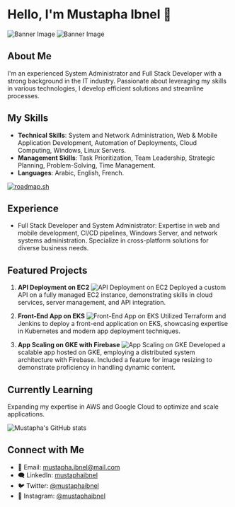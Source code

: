 # Hello, I'm Mustapha Ibnel 👋

![Banner Image](images/ci-cd.gif)
![Banner Image](images/ci-cd.gif)
## About Me
I'm an experienced System Administrator and Full Stack Developer with a strong background in the IT industry. Passionate about leveraging my skills in various technologies, I develop efficient solutions and streamline processes.

## My Skills
- **Technical Skills**: System and Network Administration, Web & Mobile Application Development, Automation of Deployments, Cloud Computing, Windows, Linux Servers.
- **Management Skills**: Task Prioritization, Team Leadership, Strategic Planning, Problem-Solving, Time Management.
- **Languages**: Arabic, English, French.

[![roadmap.sh](https://api.roadmap.sh/v1-badge/wide/64b5f7f40a49b0be0ed77f8b?variant=dark&roadmaps=full-stack%2Cfrontend%2Cbackend%2Cdevops)](https://roadmap.sh)

## Experience
- Full Stack Developer and System Administrator: Expertise in web and mobile development, CI/CD pipelines, Windows Server, and network systems administration. Specialize in cross-platform solutions for diverse business needs.

## Featured Projects
1. **API Deployment on EC2**
   ![API Deployment on EC2](images/ci-cd.gif)
   Deployed a custom API on a fully managed EC2 instance, demonstrating skills in cloud services, server management, and API integration.

2. **Front-End App on EKS**
   ![Front-End App on EKS](URL_TO_YOUR_EKS_PROJECT_IMAGE)
   Utilized Terraform and Jenkins to deploy a front-end application on EKS, showcasing expertise in Kubernetes and modern app deployment techniques.

3. **App Scaling on GKE with Firebase**
   ![App Scaling on GKE](URL_TO_YOUR_GKE_PROJECT_IMAGE)
   Developed a scalable app hosted on GKE, employing a distributed system architecture with Firebase. Included a feature for image resizing to demonstrate proficiency in handling dynamic content.

## Currently Learning 
Expanding my expertise in AWS and Google Cloud to optimize and scale applications.

![Mustapha's GitHub stats](https://github-readme-stats.vercel.app/api?username=mustaphaibnel&show_icons=true&theme=tokyonight)

## Connect with Me 
- 📧 Email: [mustapha.ibnel@mail.com](mailto:mustapha.ibnel@mail.com)
- 🗨️ LinkedIn: [mustaphaibnel](https://linkedin.com/in/mustaphaibnel)
- 🐦 Twitter: [@mustaphaibnel](https://twitter.com/mustaphaibnel)
- 📸 Instagram: [@mustaphaibnel](https://instagram.com/mustaphaibnel)
